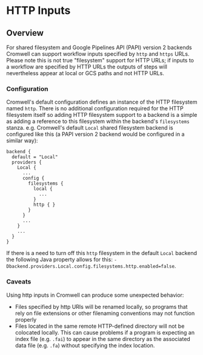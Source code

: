 # HTTP Inputs

## Overview

For shared filesystem and Google Pipelines API (PAPI) version 2 backends Cromwell can support workflow inputs specified by `http` and `https` URLs.
Please note this is not true "filesystem" support for HTTP URLs;
if inputs to a workflow are specified by HTTP URLs the outputs of steps will nevertheless appear at local or GCS paths and not HTTP
URLs.

### Configuration

Cromwell's default configuration defines an instance of the HTTP filesystem named `http`. There is no additional configuration
required for the HTTP filesystem itself so adding HTTP filesystem support to a backend is a simple as
adding a reference to this filesystem within the backend's `filesystems` stanza. e.g. Cromwell's default `Local` shared filesystem
backend is configured like this (a PAPI version 2 backend would be configured in a similar way):

```
backend {
  default = "Local"
  providers {
    Local {
      ...
      config {
        filesystems {
          local {
            ...
          }
          http { }
        }
      }
      ...
    }
    ...
  }
}
```

If there is a need to turn off this `http` filesystem in the default `Local` backend the following Java property
allows for this: `-Dbackend.providers.Local.config.filesystems.http.enabled=false`.

### Caveats

Using http inputs in Cromwell can produce some unexpected behavior:
- Files specified by http URIs will be renamed locally, so programs that rely on file extensions or other filenaming conventions may not function properly
- Files located in the same remote HTTP-defined directory will not be colocated locally. This can cause problems if a program is expecting an index file (e.g. `.fai`) to appear in the same directory as the associated data file (e.g. `.fa`) without specifying the index location.
